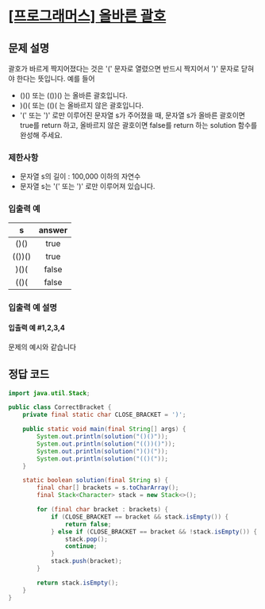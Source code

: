 # [\[프로그래머스\] 올바른 괄호](https://programmers.co.kr/learn/courses/30/lessons/12909)

## 문제 설명

괄호가 바르게 짝지어졌다는 것은 '(' 문자로 열렸으면 반드시 짝지어서 ')' 문자로 닫혀야 한다는 뜻입니다. 예를 들어

- ()() 또는 (())() 는 올바른 괄호입니다.
- )()( 또는 (()( 는 올바르지 않은 괄호입니다.
- '(' 또는 ')' 로만 이루어진 문자열 s가 주어졌을 때, 문자열 s가 올바른 괄호이면 true를 return 하고, 올바르지 않은 괄호이면 false를 return 하는 solution 함수를 완성해 주세요.

### 제한사항

- 문자열 s의 길이 : 100,000 이하의 자연수
- 문자열 s는 '(' 또는 ')' 로만 이루어져 있습니다.

### 입출력 예

s | answer
:---: | :---:
()() | true
(())() | true
)()( | false
(()( | false

### 입출력 예 설명

#### 입출력 예 #1,2,3,4

문제의 예시와 같습니다

## 정답 코드

```java
import java.util.Stack;

public class CorrectBracket {
    private final static char CLOSE_BRACKET = ')';

    public static void main(final String[] args) {
        System.out.println(solution("()()"));
        System.out.println(solution("(())()"));
        System.out.println(solution(")()("));
        System.out.println(solution("(()("));
    }

    static boolean solution(final String s) {
        final char[] brackets = s.toCharArray();
        final Stack<Character> stack = new Stack<>();

        for (final char bracket : brackets) {
            if (CLOSE_BRACKET == bracket && stack.isEmpty()) {
                return false;
            } else if (CLOSE_BRACKET == bracket && !stack.isEmpty()) {
                stack.pop();
                continue;
            }
            stack.push(bracket);
        }

        return stack.isEmpty();
    }
}

```
